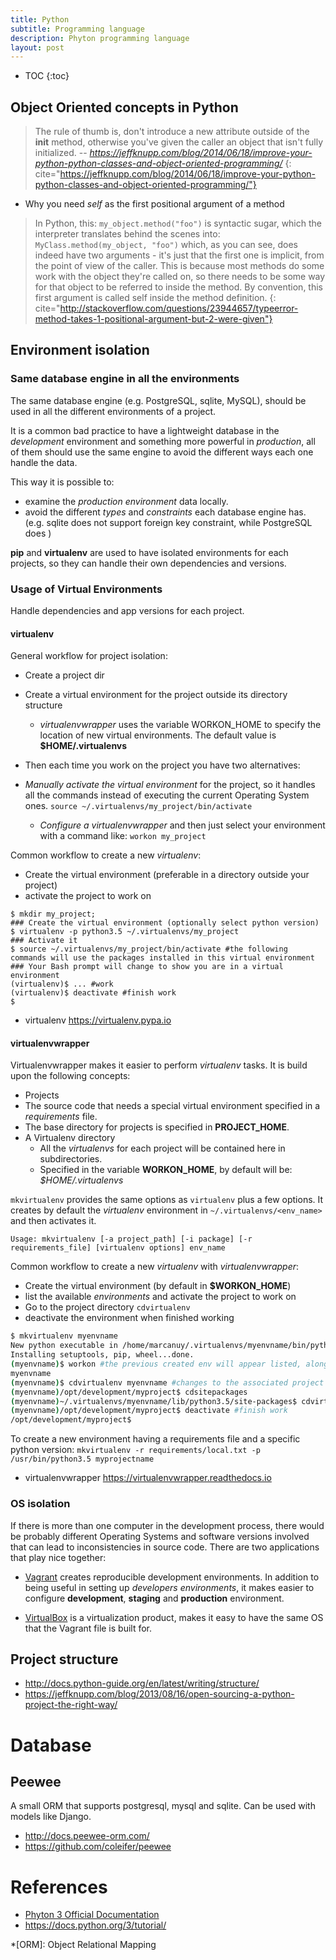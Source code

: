 ```yaml
---
title: Python
subtitle: Programming language
description: Phyton programming language
layout: post
---
```


* TOC
{:toc}

## Object Oriented concepts in Python

> The rule of thumb is, don't introduce a new attribute outside of the __init__ method, otherwise you've given the caller an object that isn't fully initialized.
> -- <cite>https://jeffknupp.com/blog/2014/06/18/improve-your-python-python-classes-and-object-oriented-programming/</cite>
{: cite="https://jeffknupp.com/blog/2014/06/18/improve-your-python-python-classes-and-object-oriented-programming/"}

* Why you need _self_ as the first positional argument of a method

> In Python, this: `my_object.method("foo")` is syntactic sugar, which the interpreter translates behind the scenes into: `MyClass.method(my_object, "foo")` which, as you can see, does indeed have two arguments - it's just that the first one is implicit, from the point of view of the caller. 
> This is because most methods do some work with the object they're called on, so there needs to be some way for that object to be referred to inside the method. By convention, this first argument is called self inside the method definition.
{: cite="http://stackoverflow.com/questions/23944657/typeerror-method-takes-1-positional-argument-but-2-were-given"}

## Environment isolation

### Same database engine in all the environments

The same database engine (e.g. PostgreSQL, sqlite, MySQL), should be used in all the different environments of a project.

It is a common bad practice to have a lightweight database in the _development_ environment and something more powerful in _production_, all of them should use the same engine to avoid the different ways each one handle the data.

This way it is possible to:

+ examine the _production environment_ data locally.
+ avoid the different _types_ and _constraints_ each database engine has. (e.g. sqlite does not support foreign key constraint, while PostgreSQL does )

__pip__ and __virtualenv__ are used to have isolated  environments for each projects, so they can handle their own dependencies and versions.

### Usage of Virtual Environments ###

Handle dependencies and app versions for each project.

#### virtualenv ####

General workflow for project isolation:

+ Create a project dir
+ Create a virtual environment for the project outside its directory structure
  + _virtualenvwrapper_ uses the variable WORKON_HOME to specify the location of new virtual environments. The default value is __$HOME/.virtualenvs__
+ Then each time you work on the project you have two alternatives:

+ _Manually activate the virtual environment_ for the project, so it handles all the commands instead of executing the current Operating System ones. `source ~/.virtualenvs/my_project/bin/activate`
  + _Configure a virtualenvwrapper_ and then just select your environment with a command like: `workon my_project`

Common workflow to create a new _virtualenv_:

+ Create the virtual environment (preferable in a directory outside your project)
+ activate the project to work on

```
$ mkdir my_project;
### Create the virtual environment (optionally select python version)
$ virtualenv -p python3.5 ~/.virtualenvs/my_project
### Activate it
$ source ~/.virtualenvs/my_project/bin/activate #the following commands will use the packages installed in this virtual environment
### Your Bash prompt will change to show you are in a virtual environment
(virtualenv)$ ... #work 
(virtualenv)$ deactivate #finish work
$
```

+ virtualenv <https://virtualenv.pypa.io>

#### virtualenvwrapper ####

Virtualenvwrapper makes it easier to perform _virtualenv_ tasks. It is build upon the following concepts:

+  Projects
  + The source code that needs a special virtual environment specified in a _requirements_ file.
  + The base directory for projects is specified in __PROJECT_HOME__.
+ A Virtualenv directory
  + All the _virtualenvs_ for each project will be contained here in subdirectories.
  + Specified in the variable __WORKON_HOME__, by default will be: _$HOME/.virtualenvs_

`mkvirtualenv` provides the same options as `virtualenv` plus a few options. It creates by default the _virtualenv_ environment in `~/.virtualenvs/<env_name>` and then activates it.

`Usage: mkvirtualenv [-a project_path] [-i package] [-r requirements_file] [virtualenv options] env_name`

Common workflow to create a new _virtualenv_ with _virtualenvwrapper_:

+ Create the virtual environment (by default in __$WORKON_HOME__)
+ list the available _environments_ and activate the project to work on
+ Go to the project directory `cdvirtualenv`
+ deactivate the environment when finished working

``` bash
$ mkvirtualenv myenvname
New python executable in /home/marcanuy/.virtualenvs/myenvname/bin/python
Installing setuptools, pip, wheel...done.
(myenvname)$ workon #the previous created env will appear listed, along the other envs
myenvname
(myenvname)$ cdvirtualenv myenvname #changes to the associated project directory
(myenvname)/opt/development/myproject$ cdsitepackages
(myenvname)~/.virtualenvs/myenvname/lib/python3.5/site-packages$ cdvirtualenv
(myenvname)/opt/development/myproject$ deactivate #finish work
/opt/development/myproject$
```

To create a new environment having a requirements file and a specific python version: `mkvirtualenv -r requirements/local.txt -p /usr/bin/python3.5 myprojectname`

+ virtualenvwrapper <https://virtualenvwrapper.readthedocs.io>

### OS isolation ###

If there is more than one computer in the development process, there would be probably different Operating Systems and software versions involved that can lead to inconsistencies in source code. There are two applications that play nice together:

+ [Vagrant](https://www.vagrantup.com) creates reproducible development environments. In addition to being useful in setting up _developers environments_, it makes easier to configure __development__, __staging__ and __production__ environment.

+ [VirtualBox](https://www.virtualbox.org) is a virtualization product, makes it easy to have the same OS that the Vagrant file is built for.

## Project structure

* <http://docs.python-guide.org/en/latest/writing/structure/>
* <https://jeffknupp.com/blog/2013/08/16/open-sourcing-a-python-project-the-right-way/>

# Database #

## Peewee ##

A small ORM that supports postgresql, mysql and sqlite. Can be used with models like Django.

+ <http://docs.peewee-orm.com/>
+ <https://github.com/coleifer/peewee>

References
==========

+ [Phyton 3 Official Documentation](https://docs.python.org/3/)
+ <https://docs.python.org/3/tutorial/>

*[ORM]: Object Relational Mapping
